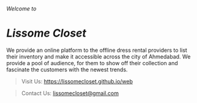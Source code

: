 ###### Welcome to
# ***Lissome Closet***


We provide an online platform to the offline dress rental providers to list their inventory and make it accessible across the city of Ahmedabad. We provide a pool of audience, for them to show off their collection and fascinate the customers with the newest trends.

> Visit Us: https://lissomecloset.github.io/web

> Contact Us: lissomecloset@gmail.com
